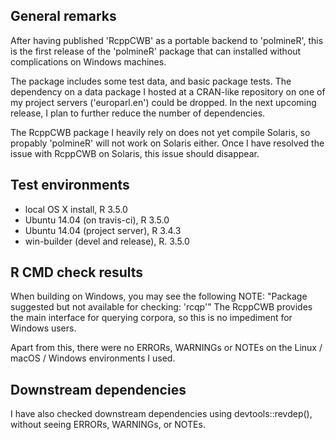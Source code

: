 ## General remarks

After having published 'RcppCWB' as a portable backend to 'polmineR', this is the first release of the 'polmineR' package that can installed without complications on Windows machines.

The package includes some test data, and basic package tests. The dependency on a data package I hosted at a CRAN-like repository on one of my project servers ('europarl.en') could be dropped. In the next upcoming release, I plan to further reduce the number of dependencies.

The RcppCWB package I heavily rely on does not yet compile Solaris, so propably 'polmineR' will not work on Solaris either. Once I have resolved the issue with RcppCWB on Solaris, this issue should disappear.


## Test environments

* local OS X install, R 3.5.0
* Ubuntu 14.04 (on travis-ci), R 3.5.0
* Ubuntu 14.04 (project server), R 3.4.3
* win-builder (devel and release), R. 3.5.0


## R CMD check results

When building on Windows, you may see the following NOTE: "Package suggested but not available for checking: 'rcqp'"
The RcppCWB provides the main interface for querying corpora, so this is no impediment for Windows users.

Apart from this, there were no ERRORs, WARNINGs or NOTEs on the Linux / macOS / Windows environments I used. 




## Downstream dependencies

I have also checked downstream dependencies using devtools::revdep(),
without seeing ERRORs, WARNINGs, or NOTEs.

